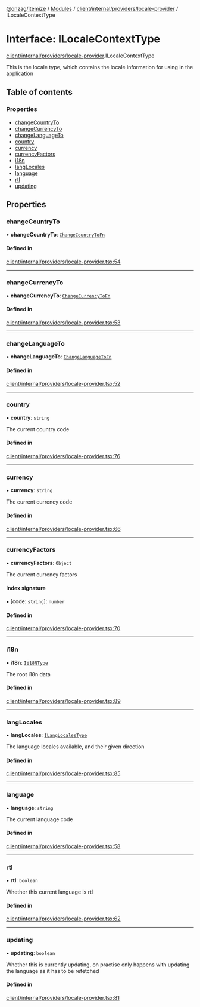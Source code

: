[@onzag/itemize](../README.md) / [Modules](../modules.md) / [client/internal/providers/locale-provider](../modules/client_internal_providers_locale_provider.md) / ILocaleContextType

# Interface: ILocaleContextType

[client/internal/providers/locale-provider](../modules/client_internal_providers_locale_provider.md).ILocaleContextType

This is the locale type, which contains the locale
information for using in the application

## Table of contents

### Properties

- [changeCountryTo](client_internal_providers_locale_provider.ILocaleContextType.md#changecountryto)
- [changeCurrencyTo](client_internal_providers_locale_provider.ILocaleContextType.md#changecurrencyto)
- [changeLanguageTo](client_internal_providers_locale_provider.ILocaleContextType.md#changelanguageto)
- [country](client_internal_providers_locale_provider.ILocaleContextType.md#country)
- [currency](client_internal_providers_locale_provider.ILocaleContextType.md#currency)
- [currencyFactors](client_internal_providers_locale_provider.ILocaleContextType.md#currencyfactors)
- [i18n](client_internal_providers_locale_provider.ILocaleContextType.md#i18n)
- [langLocales](client_internal_providers_locale_provider.ILocaleContextType.md#langlocales)
- [language](client_internal_providers_locale_provider.ILocaleContextType.md#language)
- [rtl](client_internal_providers_locale_provider.ILocaleContextType.md#rtl)
- [updating](client_internal_providers_locale_provider.ILocaleContextType.md#updating)

## Properties

### changeCountryTo

• **changeCountryTo**: [`ChangeCountryToFn`](../modules/client_internal_providers_locale_provider.md#changecountrytofn)

#### Defined in

[client/internal/providers/locale-provider.tsx:54](https://github.com/onzag/itemize/blob/59702dd5/client/internal/providers/locale-provider.tsx#L54)

___

### changeCurrencyTo

• **changeCurrencyTo**: [`ChangeCurrencyToFn`](../modules/client_internal_providers_locale_provider.md#changecurrencytofn)

#### Defined in

[client/internal/providers/locale-provider.tsx:53](https://github.com/onzag/itemize/blob/59702dd5/client/internal/providers/locale-provider.tsx#L53)

___

### changeLanguageTo

• **changeLanguageTo**: [`ChangeLanguageToFn`](../modules/client_internal_providers_locale_provider.md#changelanguagetofn)

#### Defined in

[client/internal/providers/locale-provider.tsx:52](https://github.com/onzag/itemize/blob/59702dd5/client/internal/providers/locale-provider.tsx#L52)

___

### country

• **country**: `string`

The current country code

#### Defined in

[client/internal/providers/locale-provider.tsx:76](https://github.com/onzag/itemize/blob/59702dd5/client/internal/providers/locale-provider.tsx#L76)

___

### currency

• **currency**: `string`

The current currency code

#### Defined in

[client/internal/providers/locale-provider.tsx:66](https://github.com/onzag/itemize/blob/59702dd5/client/internal/providers/locale-provider.tsx#L66)

___

### currencyFactors

• **currencyFactors**: `Object`

The current currency factors

#### Index signature

▪ [code: `string`]: `number`

#### Defined in

[client/internal/providers/locale-provider.tsx:70](https://github.com/onzag/itemize/blob/59702dd5/client/internal/providers/locale-provider.tsx#L70)

___

### i18n

• **i18n**: [`Ii18NType`](base_Root.Ii18NType.md)

The root i18n data

#### Defined in

[client/internal/providers/locale-provider.tsx:89](https://github.com/onzag/itemize/blob/59702dd5/client/internal/providers/locale-provider.tsx#L89)

___

### langLocales

• **langLocales**: [`ILangLocalesType`](base_Root.ILangLocalesType.md)

The language locales available, and their given direction

#### Defined in

[client/internal/providers/locale-provider.tsx:85](https://github.com/onzag/itemize/blob/59702dd5/client/internal/providers/locale-provider.tsx#L85)

___

### language

• **language**: `string`

The current language code

#### Defined in

[client/internal/providers/locale-provider.tsx:58](https://github.com/onzag/itemize/blob/59702dd5/client/internal/providers/locale-provider.tsx#L58)

___

### rtl

• **rtl**: `boolean`

Whether this current language is rtl

#### Defined in

[client/internal/providers/locale-provider.tsx:62](https://github.com/onzag/itemize/blob/59702dd5/client/internal/providers/locale-provider.tsx#L62)

___

### updating

• **updating**: `boolean`

Whether this is currently updating, on practise only happens
with updating the language as it has to be refetched

#### Defined in

[client/internal/providers/locale-provider.tsx:81](https://github.com/onzag/itemize/blob/59702dd5/client/internal/providers/locale-provider.tsx#L81)
